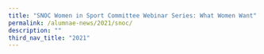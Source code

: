 ```yaml
---
title: "SNOC Women in Sport Committee Webinar Series: What Women Want"
permalink: /alumnae-news/2021/snoc/
description: ""
third_nav_title: "2021"
---
```


